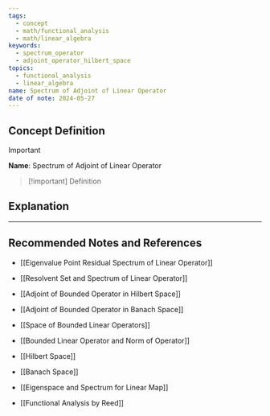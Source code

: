 ```yaml
---
tags:
  - concept
  - math/functional_analysis
  - math/linear_algebra
keywords:
  - spectrum_operator
  - adjoint_operator_hilbert_space
topics:
  - functional_analysis
  - linear_algebra
name: Spectrum of Adjoint of Linear Operator
date of note: 2024-05-27
---
```


## Concept Definition

>[!important]
>**Name**: Spectrum of Adjoint of Linear Operator

>[!important] Definition










## Explanation





-----------
##  Recommended Notes and References

- [[Eigenvalue Point Residual Spectrum of Linear Operator]]
- [[Resolvent Set and Spectrum of Linear Operator]]
- [[Adjoint of Bounded Operator in Hilbert Space]]
- [[Adjoint of Bounded Operator in Banach Space]]

- [[Space of Bounded Linear Operators]]
- [[Bounded Linear Operator and Norm of Operator]]
- [[Hilbert Space]]
- [[Banach Space]]

- [[Eigenspace and Spectrum for Linear Map]]

- [[Functional Analysis by Reed]]